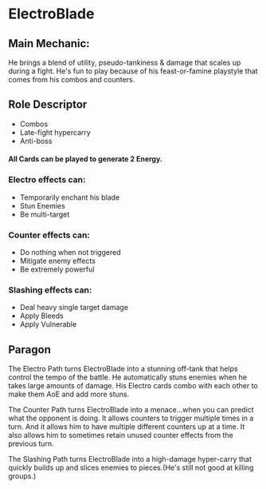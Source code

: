 # ElectroBlade

## Main Mechanic:

He brings a blend of utility, pseudo-tankiness & damage that scales up during a fight. 
He's fun to play because of his feast-or-famine playstyle that comes from his combos and counters.




## Role Descriptor
- Combos
- Late-fight hypercarry
- Anti-boss
 
#### All Cards can be played to generate 2 Energy.

### Electro effects can:
- Temporarily enchant his blade
- Stun Enemies
- Be multi-target



### Counter effects can:
- Do nothing when not triggered
- Mitigate enemy effects
- Be extremely powerful


### Slashing effects can:
- Deal heavy single target damage
- Apply Bleeds
- Apply Vulnerable

## Paragon

The Electro Path turns ElectroBlade into a stunning off-tank that helps control the tempo of the battle. He automatically stuns enemies when he takes large amounts of damage. His Electro cards combo with each other to make them AoE and add more stuns.

The Counter Path turns ElectroBlade into a menace...when you can predict what the opponent is doing. It allows counters to trigger multiple times in a turn. And it allows him to have multiple different counters up at a time. It also allows him to sometimes retain unused counter effects from the previous turn.

The Slashing Path turns ElectroBlade into a high-damage hyper-carry that quickly builds up and slices enemies to pieces.(He's still not good at killing groups.)



